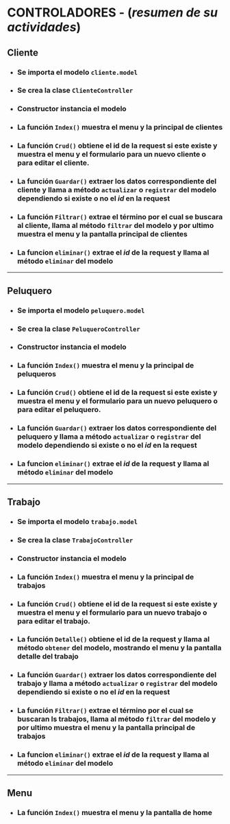 # CONTROLADORES - (*resumen de su actividades*)

## **Cliente**
* ### Se importa el modelo ``cliente.model``

* ### Se crea la clase ``ClienteController``

* ### Constructor instancia el modelo 

* ### La función ``Index()`` muestra el **menu** y la principal de **clientes**

* ### La función ``Crud()`` obtiene el **id** de la request si este existe y muestra el menu y el formulario para un nuevo cliente o para editar el cliente.

* ### La función ``Guardar()`` extraer los datos correspondiente del cliente y llama a método ``actualizar`` o ``registrar`` del modelo dependiendo  si existe o no el *id* en la request

* ### La función ``Filtrar()`` extrae el término por el cual se buscara al cliente, llama al método ``filtrar`` del modelo y por ultimo muestra el **menu** y la pantalla principal de **clientes**

* ### La funcion ``eliminar()`` extrae el *id* de la request y llama al método ``eliminar`` del modelo

---

## **Peluquero**
* ### Se importa el modelo ``peluquero.model``

* ### Se crea la clase ``PeluqueroController``

* ### Constructor instancia el modelo 

* ### La función ``Index()`` muestra el **menu** y la principal de **peluqueros**

* ### La función ``Crud()`` obtiene el **id** de la request si este existe y muestra el menu y el formulario para un nuevo peluquero o para editar el peluquero.

* ### La función ``Guardar()`` extraer los datos correspondiente del peluquero y llama a método ``actualizar`` o ``registrar`` del modelo dependiendo  si existe o no el *id* en la request


* ### La funcion ``eliminar()`` extrae el *id* de la request y llama al método ``eliminar`` del modelo

---

## **Trabajo**
* ### Se importa el modelo ``trabajo.model``

* ### Se crea la clase ``TrabajoController``

* ### Constructor instancia el modelo 

* ### La función ``Index()`` muestra el **menu** y la principal de **trabajos**

* ### La función ``Crud()`` obtiene el **id** de la request si este existe y muestra el menu y el formulario para un nuevo trabajo o para editar el trabajo.

* ### La función ``Detalle()`` obtiene el **id** de la request y llama al método ``obtener`` del modelo, mostrando el **menu** y la pantalla detalle del **trabajo**

* ### La función ``Guardar()`` extraer los datos correspondiente del trabajo y llama a método ``actualizar`` o ``registrar`` del modelo dependiendo  si existe o no el *id* en la request

* ### La función ``Filtrar()`` extrae el término por el cual se buscaran ls trabajos, llama al método ``filtrar`` del modelo y por ultimo muestra el **menu** y la pantalla principal de **trabajos**

* ### La funcion ``eliminar()`` extrae el *id* de la request y llama al método ``eliminar`` del modelo


---
## **Menu**

* ### La función ``Index()`` muestra el **menu** y la pantalla de **home**


